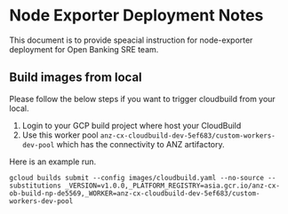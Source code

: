 # Node Exporter Deployment Notes 

This document is to provide speacial instruction for node-exporter deployment for Open Banking SRE team.

## Build images from local

Please follow the below steps if you want to trigger cloudbuild from your local.

1. Login to your GCP build project where host your CloudBuild
2. Use this worker pool `anz-cx-cloudbuild-dev-5ef683/custom-workers-dev-pool` which has the connectivity to ANZ artifactory.

Here is an example run.

```
gcloud builds submit --config images/cloudbuild.yaml --no-source --substitutions _VERSION=v1.0.0,_PLATFORM_REGISTRY=asia.gcr.io/anz-cx-ob-build-np-de5569,_WORKER=anz-cx-cloudbuild-dev-5ef683/custom-workers-dev-pool
```
